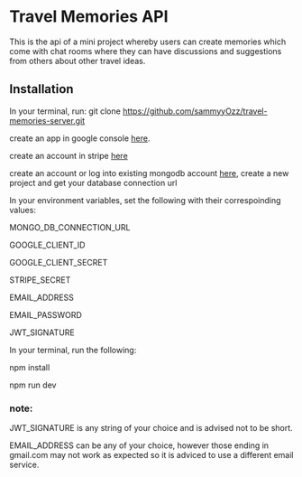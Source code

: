 # Travel Memories API

This is the api of a mini project whereby users can create memories which come with chat rooms where they can have discussions and suggestions from others about other travel ideas.

## Installation

In your terminal, run: git clone https://github.com/sammyyOzz/travel-memories-server.git

create an app in google console [here](https://console.cloud.google.com).

create an account in stripe [here](https://stripe.com)

create an account or log into existing mongodb account [here](https://mongodb.com), create a new project and get your database connection url

In your environment variables, set the following with their correspoinding values:

MONGO_DB_CONNECTION_URL

GOOGLE_CLIENT_ID

GOOGLE_CLIENT_SECRET

STRIPE_SECRET

EMAIL_ADDRESS

EMAIL_PASSWORD

JWT_SIGNATURE

In your terminal, run the following:

npm install

npm run dev


### note:
JWT_SIGNATURE is any string of your choice and is advised not to be short.

EMAIL_ADDRESS can be any of your choice, however those ending in gmail.com may not work as expected so it is adviced to use a different email service.

